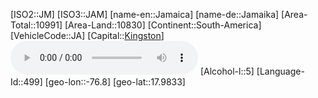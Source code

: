 ﻿---
location: [17.9833,-76.8]
type: Country
tags:
- geo/Country

SpocWebEntityId: 26931
isDeleted: false
confidential: public

---
[ISO2::JM]
[ISO3::JAM]
[name-en::Jamaica]
[name-de::Jamaika]
[Area-Total::10991]
[Area-Land::10830]
[Continent::South-America]
[VehicleCode::JA]
[Capital::[Kingston](geo/Continent/South-America/Jamaica/Kingston.md)]
![Anthem-Jamaica](xLarge/National-Anthem/Anthem-Jamaica.mp3)
[Alcohol-l::5]
[Language-Id::499]
[geo-lon::-76.8]
[geo-lat::17.9833]

